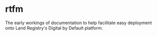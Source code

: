 rtfm
====

The early workings of documentation to help facilitate easy deployment onto Land Registry's Digital by Default platform.